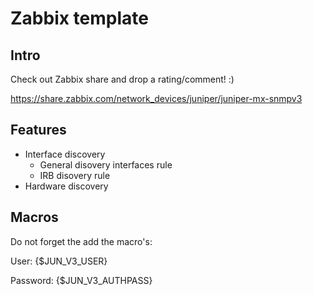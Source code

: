 Zabbix template
======

Intro
------
Check out Zabbix share and drop a rating/comment! :)

https://share.zabbix.com/network_devices/juniper/juniper-mx-snmpv3


Features
------
- Interface discovery
  - General disovery interfaces rule
  - IRB disovery rule
- Hardware discovery


Macros
------
Do not forget the add the macro's:

User: {$JUN_V3_USER}

Password: {$JUN_V3_AUTHPASS}
